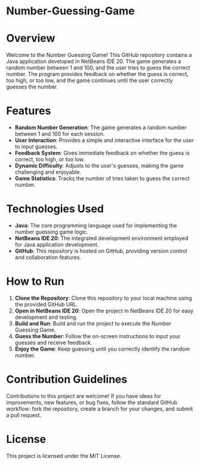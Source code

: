 # Number-Guessing-Game
# Overview
Welcome to the Number Guessing Game! This GitHub repository contains a Java application developed in NetBeans IDE 20. The game generates a random number between 1 and 100, and the user tries to guess the correct number. The program provides feedback on whether the guess is correct, too high, or too low, and the game continues until the user correctly guesses the number.
# Features
*  **Random Number Generation**: The game generates a random number between 1 and 100 for each session.
*  **User Interaction**: Provides a simple and interactive interface for the user to input guesses.
*  **Feedback System**: Gives immediate feedback on whether the guess is correct, too high, or too low.
*  **Dynamic Difficulty**: Adjusts to the user's guesses, making the game challenging and enjoyable.
*  **Game Statistics**: Tracks the number of tries taken to guess the correct number.
# Technologies Used
*  **Java**: The core programming language used for implementing the number guessing game logic.
*  **NetBeans IDE 20**: The integrated development environment employed for Java application development.
*  **GitHub**: This repository is hosted on GitHub, providing version control and collaboration features.
# How to Run
1. **Clone the Repository**: Clone this repository to your local machine using the provided GitHub URL.
2. **Open in NetBeans IDE 20**: Open the project in NetBeans IDE 20 for easy development and testing.
3. **Build and Run**: Build and run the project to execute the Number Guessing Game.
4. **Guess the Number**: Follow the on-screen instructions to input your guesses and receive feedback.
5. **Enjoy the Game**: Keep guessing until you correctly identify the random number.
# Contribution Guidelines
Contributions to this project are welcome! If you have ideas for improvements, new features, or bug fixes, follow the standard GitHub workflow: fork the repository, create a branch for your changes, and submit a pull request.

# License
This project is licensed under the MIT License.
